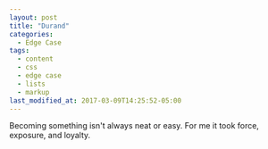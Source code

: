 ```yaml
---
layout: post
title: "Durand"
categories:
  - Edge Case
tags:
  - content
  - css
  - edge case
  - lists
  - markup
last_modified_at: 2017-03-09T14:25:52-05:00
---
```


Becoming something isn't always neat or easy. For me it took force, exposure, and loyalty. 